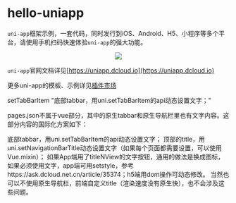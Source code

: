 # hello-uniapp

`uni-app`框架示例，一套代码，同时发行到iOS、Android、H5、小程序等多个平台，请使用手机扫码快速体验`uni-app`的强大功能。

<p align="center">
    <a href="https://m3w.cn/uniapp" target="blank">
        <img src="https://img-cdn-qiniu.dcloud.net.cn/uni-app-qr-all.jpg"/>
    </a>
</p>

`uni-app`官网文档详见[https://uniapp.dcloud.io](https://uniapp.dcloud.io)

更多uni-app的模板、示例详见[插件市场](https://ext.dcloud.net.cn/)




setTabBarItem "底部tabbar，用uni.setTabBarItem的api动态设置文字；"


pages.json不属于vue部分，其中的原生tabbar和原生导航栏里也有文字内容。这部分内容的国际化方案如下：

底部tabbar，用uni.setTabBarItem的api动态设置文字；
顶部的title，用uni.setNavigationBarTitle动态设置文字（如果每个页面都需要设置，可以使用 Vue.mixin）；
如果App端用了titleNView的文字按钮，通用的做法是换成图标，
如果必须使用文字，app端可用setstyle，参考https://ask.dcloud.net.cn/article/35374；h5端用dom操作可动态修改。
当然也可以不使用原生导航栏，前端自定义title（渲染速度没有原生快），也不会涉及这些问题。

